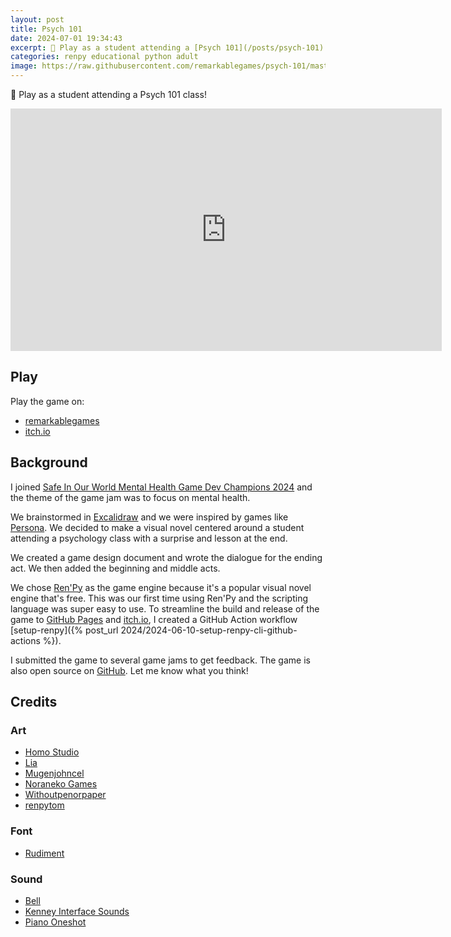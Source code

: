 ```yaml
---
layout: post
title: Psych 101
date: 2024-07-01 19:34:43
excerpt: 📖 Play as a student attending a [Psych 101](/posts/psych-101) class!
categories: renpy educational python adult
image: https://raw.githubusercontent.com/remarkablegames/psych-101/master/web-presplash.jpg
---
```


📖 Play as a student attending a Psych 101 class!

<iframe src="https://remarkablegames.org/psych-101/" frameBorder="0" width="690" height="388" style="display: block; margin: 0 auto;"></iframe>

## Play

Play the game on:

- [remarkablegames](https://remarkablegames.org/psych-101)
- [itch.io](https://remarkablegames.itch.io/psych-101)

## Background

I joined [Safe In Our World Mental Health Game Dev Champions 2024](https://itch.io/jam/mental-health-game-dev-champions-2024) and the theme of the game jam was to focus on mental health.

We brainstormed in [Excalidraw](https://excalidraw.com/#json=fZsGhoV7_qbCx1CrTdl5w,RfNwdGpO82BLKXXnkH3MiQ) and we were inspired by games like [Persona](<https://wikipedia.org/wiki/Persona_(series)>). We decided to make a visual novel centered around a student attending a psychology class with a surprise and lesson at the end.

We created a game design document and wrote the dialogue for the ending act. We then added the beginning and middle acts.

We chose [Ren'Py](https://www.renpy.org/) as the game engine because it's a popular visual novel engine that's free. This was our first time using Ren'Py and the scripting language was super easy to use. To streamline the build and release of the game to [GitHub Pages](https://pages.github.com/) and [itch.io](https://itch.io/), I created a GitHub Action workflow [setup-renpy]({% post_url 2024/2024-06-10-setup-renpy-cli-github-actions %}).

I submitted the game to several game jams to get feedback. The game is also open source on [GitHub](https://github.com/remarkablegames/psych-101). Let me know what you think!

## Credits

### Art

- [Homo Studio](https://unsplash.com/photos/a-blackboard-with-a-chalkboard-and-two-pens-on-it-iCyEPaLdPAs)
- [Lia](https://liah0227.itch.io/hoshiko)
- [Mugenjohncel](https://lemmasoft.renai.us/forums/viewtopic.php?t=17302)
- [Noraneko Games](https://noranekogames.itch.io/yumebackground)
- [Withoutpenorpaper](https://witpop.itch.io/sprite-pack-female-pink-hair)
- [renpytom](https://github.com/renpy/renpy/tree/master/the_question/game/images)

### Font

- [Rudiment](https://www.1001fonts.com/rudiment-font.html?text=PSYCH%20101&size=9&fg=ffffff&bg=000000)

### Sound

- [Bell](https://pixabay.com/sound-effects/bel-sekolah-153453/)
- [Kenney Interface Sounds](https://kenney.nl/assets/interface-sounds)
- [Piano Oneshot](https://pixabay.com/sound-effects/low-end-cinematic-piano-oneshots-215805/)
